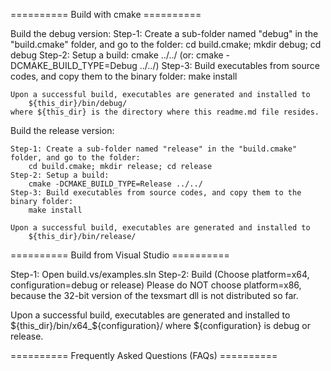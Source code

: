 
========== Build with cmake ==========

Build the debug version:
	Step-1: Create a sub-folder named "debug" in the "build.cmake" folder, and go to the folder:
		cd build.cmake; mkdir debug; cd debug
	Step-2: Setup a build:
		cmake ../../
		(or: cmake -DCMAKE_BUILD_TYPE=Debug ../../)
	Step-3: Build executables from source codes, and copy them to the binary folder:
		make install

	Upon a successful build, executables are generated and installed to
		${this_dir}/bin/debug/
	where ${this_dir} is the directory where this readme.md file resides.

Build the release version:

	Step-1: Create a sub-folder named "release" in the "build.cmake" folder, and go to the folder:
		cd build.cmake; mkdir release; cd release
	Step-2: Setup a build:
		cmake -DCMAKE_BUILD_TYPE=Release ../../
	Step-3: Build executables from source codes, and copy them to the binary folder:
		make install

	Upon a successful build, executables are generated and installed to
		${this_dir}/bin/release/

========== Build from Visual Studio ==========

Step-1: Open build.vs/examples.sln
Step-2: Build (Choose platform=x64, configuration=debug or release)
Please do NOT choose platform=x86, because the 32-bit version of the texsmart dll is not distributed so far.

Upon a successful build, executables are generated and installed to
	${this_dir}/bin/x64_${configuration}/
where ${configuration} is debug or release.

========== Frequently Asked Questions (FAQs) ==========
